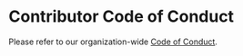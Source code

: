 # Contributor Code of Conduct

Please refer to our organization-wide
[Code of Conduct](https://github.com/fatiando/community/blob/main/CODE_OF_CONDUCT.md).
